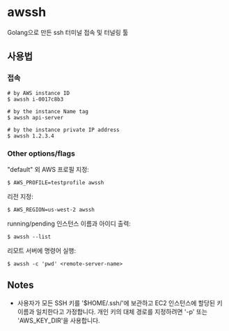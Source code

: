 # awssh
Golang으로 만든 ssh 터미널 접속 및 터널링 툴

## 사용법

### 접속

```
# by AWS instance ID
$ awssh i-0017c8b3

# by the instance Name tag
$ awssh api-server

# by the instance private IP address
$ awssh 1.2.3.4
```

### Other options/flags

"default" 외 AWS 프로필 지정:

```
$ AWS_PROFILE=testprofile awssh
```

리전 지정:

```
$ AWS_REGION=us-west-2 awssh
```

running/pending 인스턴스 이름과 아이디 출력:

```
$ awssh --list
```

리모트 서버에 명령어 실행:

```
$ awssh -c 'pwd' <remote-server-name>
```

## Notes

-  사용자가 모든 SSH 키를 '$HOME/.ssh/'에 보관하고 EC2 인스턴스에 할당된 키 이름과 일치한다고 가정합니다. 개인 키의 대체 경로를 지정하려면 '-p' 또는 'AWS_KEY_DIR'을 사용합니다.
